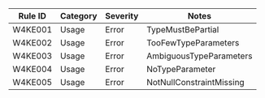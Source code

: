 ﻿| Rule ID | Category | Severity | Notes                    |
|---------|----------|----------|--------------------------|
| W4KE001 | Usage    | Error    | TypeMustBePartial        |
| W4KE002 | Usage    | Error    | TooFewTypeParameters     |
| W4KE003 | Usage    | Error    | AmbiguousTypeParameters  |
| W4KE004 | Usage    | Error    | NoTypeParameter          |
| W4KE005 | Usage    | Error    | NotNullConstraintMissing |